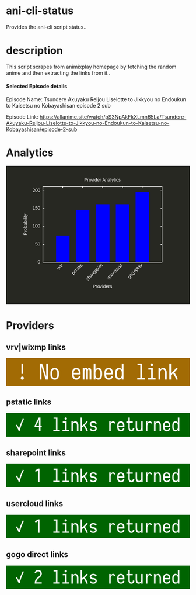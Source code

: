 # ani-cli-status
Provides the ani-cli script status..

# description
This script scrapes from animixplay homepage by fetching the random anime and then extracting the links from it..

#### Selected Episode details

Episode Name: Tsundere Akuyaku Reijou Liselotte to Jikkyou no Endoukun to Kaisetsu no Kobayashisan episode 2 sub

Episode Link: https://allanime.site/watch/pS3NpAkFkXLmn65La/Tsundere-Akuyaku-Reijou-Liselotte-to-Jikkyou-no-Endoukun-to-Kaisetsu-no-Kobayashisan/episode-2-sub
 
# Analytics

<img src="./analytics.png">

# Providers

##  vrv|wixmp links

<img src="./images/vrv.jpg">

##  pstatic links

<img src="./images/pstatic.jpg">

##  sharepoint links

<img src="./images/sharepoint.jpg">

##  usercloud links

<img src="./images/usercloud.jpg">

## gogo direct links

<img src="./images/gogoplay.jpg">
